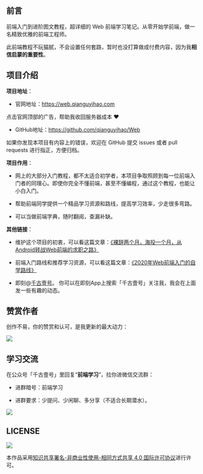 
## 前言

前端入门到进阶图文教程，超详细的 Web 前端学习笔记。从零开始学前端，做一名精致优雅的前端工程师。

此前端教程不玩猫腻，不会设置任何套路，暂时也没打算做成付费内容，因为我**相信启蒙的重要性**。

## 项目介绍

**项目地址**：

- 官网地址：<https://web.qianguyihao.com>

点击官网顶部的广告，帮助我收回服务器成本 ❤️

- GitHub地址：<https://github.com/qianguyihao/Web>

如果你发现本项目有内容上的错误，欢迎在 GitHub 提交 issues 或者 pull requests 进行指正，方便归档。

**项目作用**：

- 网上的大部分入门教程，都不太适合初学者，本项目争取照顾到每一位前端入门者的同理心。即使你完全不懂前端，甚至不懂编程，通过这个教程，也能让小白入门。

- 帮助前端同学提供一个精品学习资源和路线，提高学习效率，少走很多弯路。

- 可以当做前端字典，随时翻阅，查漏补缺。

**其他链接**：

- 维护这个项目的初衷，可以看这篇文章：[《裸辞两个月，海投一个月，从Android转战Web前端的求职之路》](https://mp.weixin.qq.com/s/fr_NwtghRQagc_3ubk-hKQ)

- 前端入门路线和推荐学习资源，可以看这篇文章：[《2020年Web前端入门的自学路线》](https://www.cnblogs.com/qianguyihao/p/8776837.html)

- 即刻@[千古壹号](https://web.okjike.com/u/smyhvae)。 你可以在即刻App上搜索「千古壹号」关注我，我会在上面发一些有趣的动态。

## 赞赏作者

创作不易，你的赞赏和认可，是我更新的最大动力：

![](https://img.smyhvae.com/20210921_1700.jpg)
## 学习交流

在公众号「千古壹号」里回复“**前端学习**”，拉你进微信交流群：

- 进群暗号：前端学习

- 进群要求：少提问、少闲聊、多分享（不适合长期潜水）。

![](https://img.smyhvae.com/20210329_1930.png)


## LICENSE

![](http://img.smyhvae.com/20210331_CC-BY-NC-SA.png)

本作品采用[知识共享署名-非商业性使用-相同方式共享 4.0 国际许可协议](https://creativecommons.org/licenses/by-nc-sa/4.0/)进行许可。
